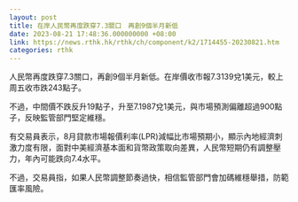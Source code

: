 ```yaml
---
layout: post
title: 在岸人民幣再度跌穿7.3關口　再創9個半月新低
date: 2023-08-21 17:48:36.000000000 +08:00
link: https://news.rthk.hk/rthk/ch/component/k2/1714455-20230821.htm
categories: rthk
---
```


人民幣再度跌穿7.3關口，再創9個半月新低。在岸價收市報7.3139兌1美元，較上周五收市跌243點子。

不過，中間價不跌反升19點子，升至7.1987兌1美元，與市場預測偏離超過900點子，反映監管部門堅定維穩。

有交易員表示，8月貸款市場報價利率(LPR)減幅比市場預期小，顯示內地經濟刺激力度有限，面對中美經濟基本面和貨幣政策取向差異，人民幣短期仍有調整壓力，年內可能跌向7.4水平。 

不過，交易員指，如果人民幣調整節奏過快，相信監管部門會加碼維穩舉措，防範匯率風險。

